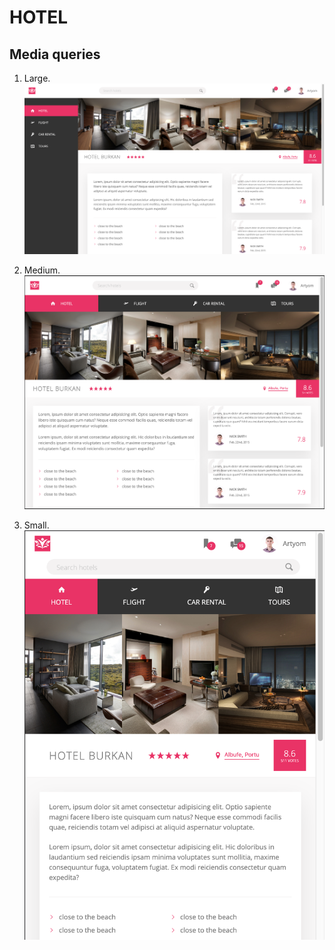 # HOTEL

## Media queries

1. Large.
![1200px](./large-layout.png)

2. Medium.
![900px](./medium-layout.png)

3. Small.
![600px](./small-layout.png)
